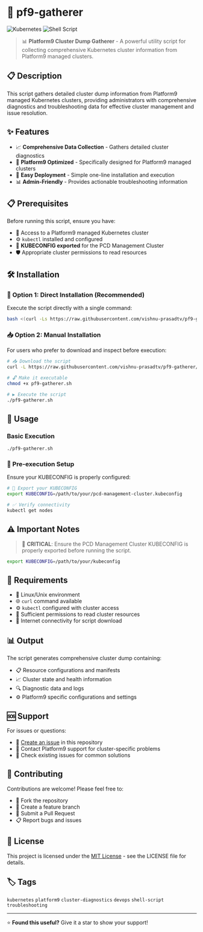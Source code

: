 # 🚀 pf9-gatherer

![Kubernetes](https://img.shields.io/badge/kubernetes-%23326ce5.svg?style=for-the-badge&logo=kubernetes&logoColor=white) ![Shell Script](https://img.shields.io/badge/shell_script-%23121011.svg?style=for-the-badge&logo=gnu-bash&logoColor=white)

> 📊 **Platform9 Cluster Dump Gatherer** - A powerful utility script for collecting comprehensive Kubernetes cluster information from Platform9 managed clusters.

## 📋 Description

This script gathers detailed cluster dump information from Platform9 managed Kubernetes clusters, providing administrators with comprehensive diagnostics and troubleshooting data for effective cluster management and issue resolution.

## ✨ Features

- 📈 **Comprehensive Data Collection** - Gathers detailed cluster diagnostics
- 🔧 **Platform9 Optimized** - Specifically designed for Platform9 managed clusters  
- 🚀 **Easy Deployment** - Simple one-line installation and execution
- 📊 **Admin-Friendly** - Provides actionable troubleshooting information

## 📋 Prerequisites

Before running this script, ensure you have:

- 🔐 Access to a Platform9 managed Kubernetes cluster
- ⚙️ `kubectl` installed and configured
- 🔑 **KUBECONFIG exported** for the PCD Management Cluster
- 🛡️ Appropriate cluster permissions to read resources

## 🛠️ Installation

### 🚀 Option 1: Direct Installation (Recommended)

Execute the script directly with a single command:

```bash
bash <(curl -Ls https://raw.githubusercontent.com/vishnu-prasadtv/pf9-gatherer/refs/heads/main/pf9-gatherer.sh)
```

### 📥 Option 2: Manual Installation

For users who prefer to download and inspect before execution:

```bash
# 📥 Download the script
curl -L https://raw.githubusercontent.com/vishnu-prasadtv/pf9-gatherer/refs/heads/main/pf9-gatherer.sh -o pf9-gatherer.sh

# 🔓 Make it executable
chmod +x pf9-gatherer.sh

# ▶️ Execute the script
./pf9-gatherer.sh
```

## 🚀 Usage

### Basic Execution

```bash
./pf9-gatherer.sh
```

### 📝 Pre-execution Setup

Ensure your KUBECONFIG is properly configured:

```bash
# 🔑 Export your KUBECONFIG
export KUBECONFIG=/path/to/your/pcd-management-cluster.kubeconfig

# ✅ Verify connectivity
kubectl get nodes
```

## ⚠️ Important Notes

> 🚨 **CRITICAL**: Ensure the PCD Management Cluster KUBECONFIG is properly exported before running the script.

```bash
export KUBECONFIG=/path/to/your/kubeconfig
```

## 🔧 Requirements

- 🐧 Linux/Unix environment
- 🌐 `curl` command available
- ⚙️ `kubectl` configured with cluster access
- 🔑 Sufficient permissions to read cluster resources
- 🔗 Internet connectivity for script download

## 📊 Output

The script generates comprehensive cluster dump containing:

- 📋 Resource configurations and manifests
- 📈 Cluster state and health information  
- 🔍 Diagnostic data and logs
- ⚙️ Platform9 specific configurations and settings

## 🆘 Support

For issues or questions:

- 🐛 [Create an issue](../../issues) in this repository
- 📧 Contact Platform9 support for cluster-specific problems
- 💬 Check existing issues for common solutions

## 🤝 Contributing

Contributions are welcome! Please feel free to:

- 🍴 Fork the repository
- 🔧 Create a feature branch
- 📝 Submit a Pull Request
- 📋 Report bugs and issues

## 📄 License

This project is licensed under the [MIT License](LICENSE) - see the LICENSE file for details.

## 🏷️ Tags

`kubernetes` `platform9` `cluster-diagnostics` `devops` `shell-script` `troubleshooting`

---

⭐ **Found this useful?** Give it a star to show your support!
